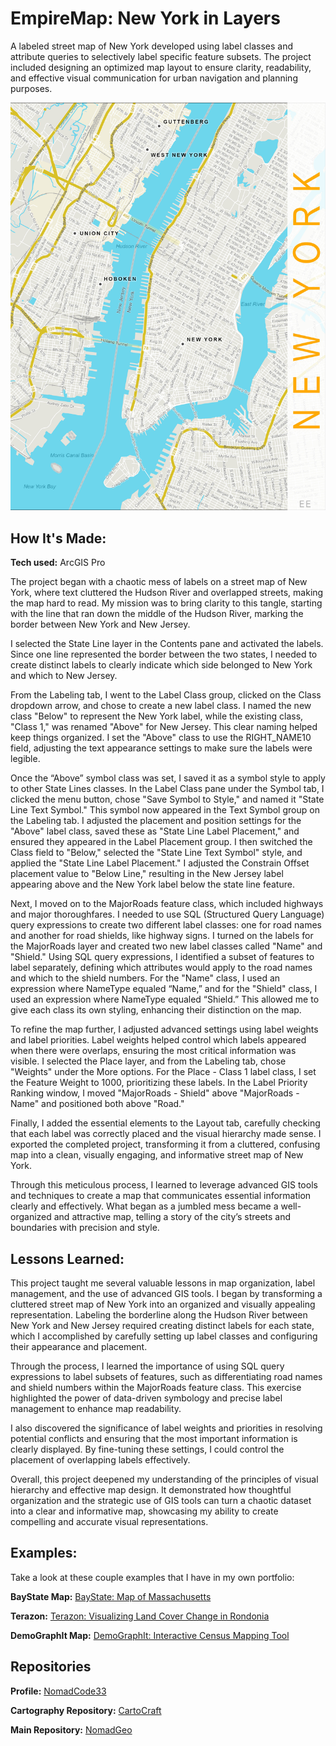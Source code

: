 # EmpireMap: New York in Layers
A labeled street map of New York developed using label classes and attribute queries to selectively label specific feature subsets. The project included designing an optimized map layout to ensure clarity, readability, and effective visual communication for urban navigation and planning purposes.

<img src="./New York.jpg" img alt = "New York Map"/>

## How It's Made:

**Tech used:** ArcGIS Pro

The project began with a chaotic mess of labels on a street map of New York, where text cluttered the Hudson River and overlapped streets, making the map hard to read. My mission was to bring clarity to this tangle, starting with the line that ran down the middle of the Hudson River, marking the border between New York and New Jersey.

I selected the State Line layer in the Contents pane and activated the labels. Since one line represented the border between the two states, I needed to create distinct labels to clearly indicate which side belonged to New York and which to New Jersey. 

From the Labeling tab, I went to the Label Class group, clicked on the Class dropdown arrow, and chose to create a new label class. I named the new class "Below" to represent the New York label, while the existing class, "Class 1," was renamed "Above" for New Jersey. This clear naming helped keep things organized. I set the "Above" class to use the RIGHT_NAME10 field, adjusting the text appearance settings to make sure the labels were legible.

Once the “Above” symbol class was set, I saved it as a symbol style to apply to other State Lines classes. In the Label Class pane under the Symbol tab, I clicked the menu button, chose "Save Symbol to Style," and named it "State Line Text Symbol." This symbol now appeared in the Text Symbol group on the Labeling tab. I adjusted the placement and position settings for the "Above" label class, saved these as "State Line Label Placement," and ensured they appeared in the Label Placement group. I then switched the Class field to "Below," selected the "State Line Text Symbol" style, and applied the "State Line Label Placement." I adjusted the Constrain Offset placement value to "Below Line," resulting in the New Jersey label appearing above and the New York label below the state line feature. 

Next, I moved on to the MajorRoads feature class, which included highways and major thoroughfares. I needed to use SQL (Structured Query Language) query expressions to create two different label classes: one for road names and another for road shields, like highway signs. I turned on the labels for the MajorRoads layer and created two new label classes called "Name" and "Shield." Using SQL query expressions, I identified a subset of features to label separately, defining which attributes would apply to the road names and which to the shield numbers. For the "Name" class, I used an expression where NameType equaled “Name,” and for the "Shield" class, I used an expression where NameType equaled “Shield.” This allowed me to give each class its own styling, enhancing their distinction on the map.

To refine the map further, I adjusted advanced settings using label weights and label priorities. Label weights helped control which labels appeared when there were overlaps, ensuring the most critical information was visible. I selected the Place layer, and from the Labeling tab, chose "Weights" under the More options. For the Place - Class 1 label class, I set the Feature Weight to 1000, prioritizing these labels. In the Label Priority Ranking window, I moved "MajorRoads - Shield" above "MajorRoads - Name" and positioned both above "Road." 

Finally, I added the essential elements to the Layout tab, carefully checking that each label was correctly placed and the visual hierarchy made sense. I exported the completed project, transforming it from a cluttered, confusing map into a clean, visually engaging, and informative street map of New York.

Through this meticulous process, I learned to leverage advanced GIS tools and techniques to create a map that communicates essential information clearly and effectively. What began as a jumbled mess became a well-organized and attractive map, telling a story of the city’s streets and boundaries with precision and style.

## Lessons Learned:

This project taught me several valuable lessons in map organization, label management, and the use of advanced GIS tools. I began by transforming a cluttered street map of New York into an organized and visually appealing representation. Labeling the borderline along the Hudson River between New York and New Jersey required creating distinct labels for each state, which I accomplished by carefully setting up label classes and configuring their appearance and placement. 

Through the process, I learned the importance of using SQL query expressions to label subsets of features, such as differentiating road names and shield numbers within the MajorRoads feature class. This exercise highlighted the power of data-driven symbology and precise label management to enhance map readability. 

I also discovered the significance of label weights and priorities in resolving potential conflicts and ensuring that the most important information is clearly displayed. By fine-tuning these settings, I could control the placement of overlapping labels effectively. 

Overall, this project deepened my understanding of the principles of visual hierarchy and effective map design. It demonstrated how thoughtful organization and the strategic use of GIS tools can turn a chaotic dataset into a clear and informative map, showcasing my ability to create compelling and accurate visual representations.

## Examples:
Take a look at these couple examples that I have in my own portfolio:

**BayState Map:** [BayState: Map of Massachusetts](https://github.com/NomadCode33/NomadGeo/tree/main/CartoCraft/BayState%20Map)

**Terazon:** [Terazon: Visualizing Land Cover Change in Rondonia](https://github.com/NomadCode33/NomadGeo/tree/main/GreenMap%20Initiative/Terazon)

**DemoGraphIt Map:** [DemoGraphIt: Interactive Census Mapping Tool](https://github.com/NomadCode33/NomadGeo/tree/main/DemoGraphIt)

## Repositories
**Profile:** [NomadCode33](https://github.com/NomadCode33)

**Cartography Repository:** [CartoCraft](https://github.com/NomadCode33/NomadGeo/tree/main/CartoCraft)

**Main Repository:** [NomadGeo](https://github.com/NomadCode33/NomadGeo)